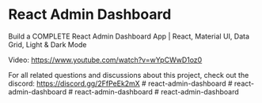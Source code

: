 # React Admin Dashboard

Build a COMPLETE React Admin Dashboard App | React, Material UI, Data Grid, Light & Dark Mode

Video: https://www.youtube.com/watch?v=wYpCWwD1oz0

For all related questions and discussions about this project, check out the discord: https://discord.gg/2FfPeEk2mX
#   r e a c t - a d m i n - d a s h b o a r d  
 #   r e a c t - a d m i n - d a s h b o a r d  
 #   r e a c t - a d m i n - d a s h b o a r d  
 #   r e a c t - a d m i n - d a s h b o a r d  
 